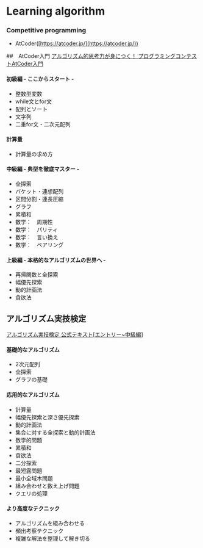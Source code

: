 # Learning algorithm
### **Competitive programming**
- AtCoder([https://atcoder.jp/](https://atcoder.jp/))

##　AtCoder入門
[アルゴリズム的思考力が身につく！ プログラミングコンテストAtCoder入門](https://www.amazon.co.jp/gp/product/B0B6MLQ43C/ref=ppx_yo_dt_b_d_asin_title_o01?ie=UTF8&psc=1)

#### 初級編 - ここからスタート - 
- 整数型変数
- while文とfor文
- 配列とソート
- 文字列
- 二重for文・二次元配列

#### 計算量
- 計算量の求め方

#### 中級編 - 典型を徹底マスター - 
- 全探索
- バケット・連想配列
- 区間分割・連長圧縮
- グラフ
- 累積和
- 数学：　周期性
- 数学：　パリティ
- 数学：　言い換え
- 数学：　ペアリング

#### 上級編 - 本格的なアルゴリズムの世界へ - 
- 再帰関数と全探索
- 幅優先探索
- 動的計画法
- 貪欲法

## アルゴリズム実技検定
[アルゴリズム実技検定 公式テキスト[エントリー~中級編]](https://www.amazon.co.jp/%E3%82%A2%E3%83%AB%E3%82%B4%E3%83%AA%E3%82%BA%E3%83%A0%E5%AE%9F%E6%8A%80%E6%A4%9C%E5%AE%9A-%E5%85%AC%E5%BC%8F%E3%83%86%E3%82%AD%E3%82%B9%E3%83%88-%E3%82%A8%E3%83%B3%E3%83%88%E3%83%AA%E3%83%BC-%E4%B8%AD%E7%B4%9A%E7%B7%A8-Compass-Books%E3%82%B7%E3%83%AA%E3%83%BC%E3%82%BA/dp/483997277X)

#### 基礎的なアルゴリズム
- 2次元配列
- 全探索
- グラフの基礎

#### 応用的なアルゴリズム
- 計算量
- 幅優先探索と深さ優先探索
- 動的計画法
- 集合に対する全探索と動的計画法
- 数学的問題
- 累積和
- 貪欲法
- 二分探索
- 最短露問題
- 最小全域木問題
- 組み合わせと数え上げ問題
- クエリの処理

#### より高度なテクニック
- アルゴリズムを組み合わせる
- 頻出考察テクニック
- 複雑な解法を整理して解き切る
